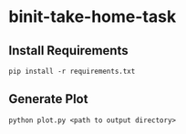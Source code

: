 # binit-take-home-task
## Install Requirements
```pip install -r requirements.txt```

## Generate Plot
```python plot.py <path to output directory>```
